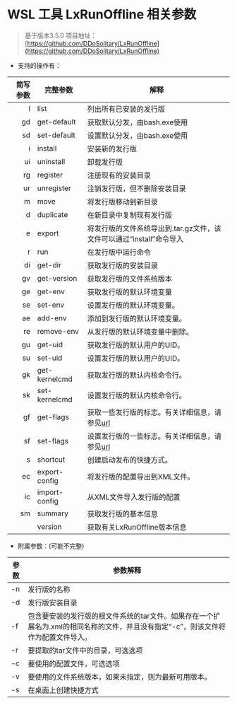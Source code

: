 # WSL 工具 LxRunOffline 相关参数

> 基于版本3.5.0 项目地址：[https://github.com/DDoSolitary/LxRunOffline](https://github.com/DDoSolitary/LxRunOffline)

* 支持的操作有：

| 简写参数 | 完整参数          | 解释                                                                                                                                           |
| ---: | ------------- | -------------------------------------------------------------------------------------------------------------------------------------------- |
|    l | list          | 列出所有已安装的发行版                                                                                                                                  |
|   gd | get-default   | 获取默认分发，由bash.exe使用                                                                                                                           |
|   sd | set-default   | 设置默认分发，由bash.exe使用                                                                                                                           |
|    i | install       | 安装新的发行版                                                                                                                                      |
|   ui | uninstall     | 卸载发行版                                                                                                                                        |
|   rg | register      | 注册现有的安装目录                                                                                                                                    |
|   ur | unregister    | 注销发行版，但不删除安装目录                                                                                                                               |
|    m | move          | 将发行版移动到新目录                                                                                                                                   |
|    d | duplicate     | 在新目录中复制现有发行版                                                                                                                                 |
|    e | export        | 将发行版的文件系统导出到.tar.gz文件，该文件可以通过“install”命令导入                                                                                                   |
|    r | run           | 在发行版中运行命令                                                                                                                                    |
|   di | get-dir       | 获取发行版的安装目录                                                                                                                                   |
|   gv | get-version   | 获取发行版的文件系统版本                                                                                                                                 |
|   ge | get-env       | 获取发行版的默认环境变量                                                                                                                                 |
|   se | set-env       | 设置发行版的默认环境变量。                                                                                                                                |
|   ae | add-env       | 添加到发行版的默认环境变量。                                                                                                                               |
|   re | remove-env    | 从发行版的默认环境变量中删除。                                                                                                                              |
|   gu | get-uid       | 获取发行版的默认用户的UID。                                                                                                                              |
|   su | set-uid       | 设置发行版的默认用户的UID。                                                                                                                              |
|   gk | get-kernelcmd | 获取发行版的默认内核命令行。                                                                                                                               |
|   sk | set-kernelcmd | 设置发行版的默认内核命令行。                                                                                                                               |
|   gf | get-flags     | 获取一些发行版的标志。有关详细信息，请参见[url](https://docs.microsoft.com/en-us/previous-versions/windows/desktop/api/wslapi/ne-wslapi-wsl\_distribution\_flags) |
|   sf | set-flags     | 设置发行版的一些标志。有关详细信息，请参见[url](https://docs.microsoft.com/en-us/previous-versions/windows/desktop/api/wslapi/ne-wslapi-wsl\_distribution\_flags) |
|    s | shortcut      | 创建启动发布的快捷方式。                                                                                                                                 |
|   ec | export-config | 将发行版的配置导出到XML文件。                                                                                                                             |
|   ic | import-config | 从XML文件导入发行版的配置                                                                                                                               |
|   sm | summary       | 获取发行版的基本信息                                                                                                                                   |
|      | version       | 获取有关LxRunOffline版本信息                                                                                                                         |

* 附属参数：(可能不完整)

| 参数 | 参数解释                                                                   |
| -- | ---------------------------------------------------------------------- |
| -n | 发行版的名称                                                                 |
| -d | 发行版安装目录                                                                |
| -f | 包含要安装的发行版的根文件系统的tar文件。如果存在一个扩展名为.xml的相同名称的文件，并且没有指定“-c”，则该文件将作为配置文件导入。 |
| -r | 要提取的tar文件中的目录，可选选项                                                     |
| -c | 要使用的配置文件，可选选项                                                          |
| -v | 要使用的文件系统版本，如果未指定，则为最新可用版本。                                             |
| -s | 在桌面上创建快捷方式                                                             |
